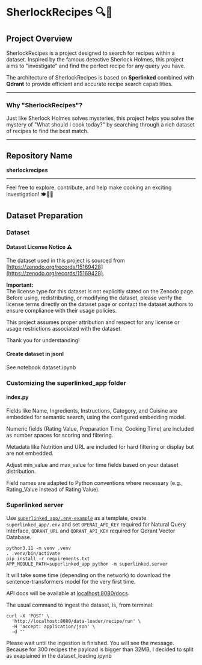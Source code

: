 # SherlockRecipes 🔍🍳

## Project Overview

SherlockRecipes is a project designed to search for recipes within a dataset. Inspired by the famous detective Sherlock Holmes, this project aims to "investigate" and find the perfect recipe for any query you have.

The architecture of SherlockRecipes is based on **Sperlinked** combined with **Qdrant** to provide efficient and accurate recipe search capabilities.

---

### Why "SherlockRecipes"?

Just like Sherlock Holmes solves mysteries, this project helps you solve the mystery of "What should I cook today?" by searching through a rich dataset of recipes to find the best match.

---

## Repository Name

**sherlockrecipes**

---

Feel free to explore, contribute, and help make cooking an exciting investigation! 🍽️🕵️‍♂️

## Dataset Preparation

### Dataset
#### Dataset License Notice ⚠️

The dataset used in this project is sourced from [https://zenodo.org/records/15169428](https://zenodo.org/records/15169428).

**Important:**  
The license type for this dataset is not explicitly stated on the Zenodo page.  
Before using, redistributing, or modifying the dataset, please verify the license terms directly on the dataset page or contact the dataset authors to ensure compliance with their usage policies.

This project assumes proper attribution and respect for any license or usage restrictions associated with the dataset.

Thank you for understanding!

#### Create dataset in jsonl
See notebook dataset.ipynb



### Customizing the superlinked_app folder

#### index.py
Fields like Name, Ingredients, Instructions, Category, and Cuisine are embedded for semantic search, using the configured embedding model.

Numeric fields (Rating Value, Preparation Time, Cooking Time) are included as number spaces for scoring and filtering.

Metadata like Nutrition and URL are included for hard filtering or display but are not embedded.

Adjust min_value and max_value for time fields based on your dataset distribution.

Field names are adapted to Python conventions where necessary (e.g., Rating_Value instead of Rating Value).

### Superlinked server

Use [`superlinked_app/.env-example`](./superlinked_app/.env-example) as a template, create `superlinked_app/.env` and set `OPENAI_API_KEY` required for Natural Query Interface, `QDRANT_URL` and `QDRANT_API_KEY` required for Qdrant Vector Database.

```shell
python3.11 -m venv .venv
. .venv/bin/activate
pip install -r requirements.txt
APP_MODULE_PATH=superlinked_app python -m superlinked.server
```

It will take some time (depending on the network) to download the sentence-transformers model for the very first time.

API docs will be available at [localhost:8080/docs](http://localhost:8080/docs).

The usual command to ingest the dataset, is, from terminal:
```shell
curl -X 'POST' \
  'http://localhost:8080/data-loader/recipe/run' \
  -H 'accept: application/json' \
  -d ''
```
Please wait until the ingestion is finished. You will see the message.
Because for 300 recipes the payload is bigger than 32MB, I decided to split as exaplained in the dataset_loading.ipynb



